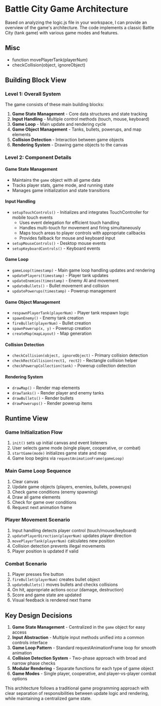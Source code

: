 # Battle City Game Architecture

Based on analyzing the logic.js file in your workspace, I can provide an overview of the game's architecture. The code implements a classic Battle City (tank game) with various game modes and features.

## Misc

- function movePlayerTank(playerNum)
- checkCollision(object, ignoreObject)

## Building Block View

### Level 1: Overall System

The game consists of these main building blocks:

1. **Game State Management** - Core data structures and state tracking
2. **Input Handling** - Multiple control methods (touch, mouse, keyboard)
3. **Game Loop** - Main update and rendering cycle
4. **Game Object Management** - Tanks, bullets, powerups, and map elements
5. **Collision Detection** - Interaction between game objects
6. **Rendering System** - Drawing game objects to the canvas

### Level 2: Component Details

#### Game State Management

- Maintains the `game` object with all game data
- Tracks player stats, game mode, and running state
- Manages game initialization and state transitions

#### Input Handling

- `setupTouchControls()` - Initializes and integrates TouchController for mobile touch events
  - Uses event delegation for efficient touch handling
  - Handles multi-touch for movement and firing simultaneously
  - Maps touch areas to player controls with appropriate callbacks
  - Provides fallback for mouse and keyboard input
- `setupMouseControls()` - Desktop mouse events
- `setupKeyboardControls()` - Keyboard events

#### Game Loop

- `gameLoop(timestamp)` - Main game loop handling updates and rendering
- `updatePlayers(timestamp)` - Player tank updates
- `updateEnemies(timestamp)` - Enemy AI and movement
- `updateBullets()` - Bullet movement and collision
- `updatePowerups(timestamp)` - Powerup management

#### Game Object Management

- `respawnPlayerTank(playerNum)` - Player tank respawn logic
- `spawnEnemy()` - Enemy tank creation
- `fireBullet(playerNum)` - Bullet creation
- `spawnPowerup(x, y)` - Powerup creation
- `createMap(mapLayout)` - Map generation

#### Collision Detection

- `checkCollision(object, ignoreObject)` - Primary collision detection
- `checkRectCollision(rect1, rect2)` - Rectangle collision helper
- `checkPowerupCollection(tank)` - Powerup collection detection

#### Rendering System

- `drawMap()` - Render map elements
- `drawTanks()` - Render player and enemy tanks
- `drawBullets()` - Render bullets
- `drawPowerups()` - Render powerup items

## Runtime View

### Game Initialization Flow

1. `init()` sets up initial canvas and event listeners
2. User selects game mode (single player, cooperative, or combat)
3. `startGame(mode)` initializes game state and map
4. Game loop begins via `requestAnimationFrame(gameLoop)`

### Main Game Loop Sequence

1. Clear canvas
2. Update game objects (players, enemies, bullets, powerups)
3. Check game conditions (enemy spawning)
4. Draw all game elements
5. Check for game over conditions
6. Request next animation frame

### Player Movement Scenario

1. Input handling detects player control (touch/mouse/keyboard)
2. `updatePlayerDirection(playerNum)` updates player direction
3. `movePlayerTank(playerNum)` calculates new position
4. Collision detection prevents illegal movements
5. Player position is updated if valid

### Combat Scenario

1. Player presses fire button
2. `fireBullet(playerNum)` creates bullet object
3. `updateBullets()` moves bullets and checks collisions
4. On hit, appropriate actions occur (damage, destruction)
5. Score and game state are updated
6. Visual feedback is rendered next frame

## Key Design Decisions

1. **Game State Management** - Centralized in the `game` object for easy access
2. **Input Abstraction** - Multiple input methods unified into a common controls interface
3. **Game Loop Pattern** - Standard requestAnimationFrame loop for smooth animation
4. **Collision Detection System** - Two-phase approach with broad and narrow phase checks
5. **Modular Rendering** - Separate functions for each type of game object
6. **Game Modes** - Single player, cooperative, and player-vs-player combat options

This architecture follows a traditional game programming approach with clear separation of responsibilities between update logic and rendering, while maintaining a centralized game state.